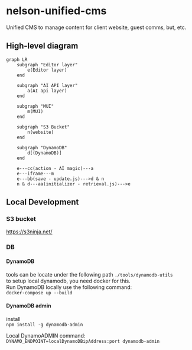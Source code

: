 # nelson-unified-cms
Unified CMS to manage content for client website, guest comms, but, etc.

## High-level diagram
```mermaid
graph LR
    subgraph "Editor layer"
        e(Editor layer)
    end

    subgraph "AI API layer"
        a(AI api layer)
    end

    subgraph "MUI"
        m(MUI)
    end

    subgraph "S3 Bucket"
        n(website)
    end

    subgraph "DynamoDB"
        d[(DynamoDB)]
    end

    e---cc(action - AI magic)---a
    e---iframe---m
    e---bb(save - update.js)--->d & n
    n & d---aa(initializer - retrieval.js)--->e
   ```

## Local Development

### S3 bucket 
https://s3ninja.net/

### DB
#### DynamoDB
tools can be locate under the following path `./tools/dynamodb-utils`  
to setup local dynamodb, you need docker for this.  
Run DynamoDB locally use the following command:  
`docker-compose up --build`

#### DynamoDB admin
install  
`npm install -g dynamodb-admin`  

Local DynamoADMIN command:  
`DYNAMO_ENDPOINT=localDynamoDBipAddress:port dynamodb-admin`